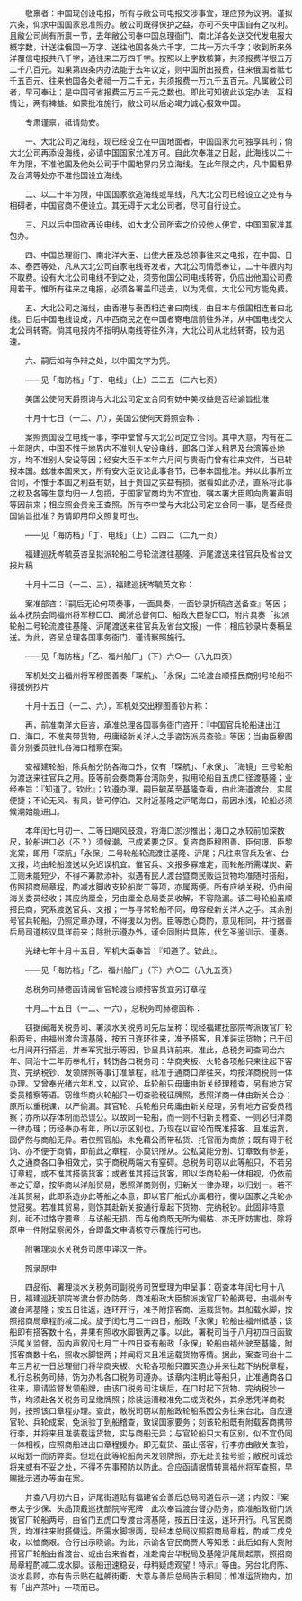 <!-- { "loadSidebar": true } -->
　　敬禀者：中国现创设电报，所有与敝公司电报交涉事宜，理应预为议明。谨拟六条，仰求中国国家恩准照办。敝公司既得保护之益，亦可不失中国自有之权利。且敝公司尚有所禀一节，去年敝公司奉中国总理衙门、南北洋各处送交代发电报大概字数，计送往俄国一万字、送往他国各处六千字，二共一万六千字；收到所来外洋覆信电报共八千字，通往来二万四千字。按照以上字数核算，共须报费洋银五万二千八百元。如果第四条内办法能于去年议定，则中国所出报费，往来俄国者祗七千五百元、往来他国各处者祗一万二千元，共须报费一万九千五百元。凡属敝公司者，早可奉让；是中国可省报费三万三千元之数也。即此可知彼此议定办法，互相情让，两有裨益。如蒙批准施行，敝公司以后必竭力诚心报效中国。

　　专肃谨禀，祗请勋安。

　　一、大北公司之海线，现已经设立在中国地面者，中国国家允可独享其利；倘大北公司再添设海线，必请中国国家允准方可。自此次奉准之日起，此海线以二十年为限，不准他国及他处公司于中国地界内另立海线。在此年限之内，凡中国租界及台湾等处亦不准他国设立海线。

　　二、以二十年为限，中国国家欲造海线或旱线，凡大北公司已经设立之处有与相碍者，中国官商不便设立。其无碍于大北公司者，尽可自行设立。

　　三、凡以后中国欲再设电线，如大北公司所索之价较他人便宜，中国国家准其包办。

　　四、中国总理衙门、南北洋大臣、出使大臣及总领事往来之电报，在中国、日本、泰西等处，凡从大北公司自家电线寄发者，大北公司情愿奉让，二十年限内均不取费。设有大北公司电线不到之处，须劳他国公司电线转寄，仍应出他国公司费用若干。惟所有往来之电报，必须各署盖印送去，以为凭信，大北公司方能免费。

　　五、大北公司之海线，由香港与泰西相连者曰南线，由日本与俄国相连者曰北线。日后中国电线设成，凡中西商民之在中国者寄电信前往外洋，从中国电线交大北公司转寄。倘其电报内不指明从南线寄往外洋，大北公司从北线转寄，较为迅速。

　　六、嗣后如有争辩之处，以中国文字为凭。

　　——见「海防档」「丁、电线」（上）二二五（二六七页）

　　美国公使何天爵照询与大北公司定立合同有妨中美权益是否经谕旨批准

　　十月十七日（一二、八），美国公使何天爵照会称：

　　案照贵国设立电线一事，李中堂曾与大北公司定立合同。其中大意，内有在二十年限内，中国不惟于地界内不准别人安设电线，即各口洋人租界及台湾等处地方，均不准别人安设等因；经安大臣于本年六月间与贵衙门曾有往来文件，当已转报本国。兹准本国来文，所有安大臣议论此事各节，已奉本国批准。并以此事所立合同，不惟于本国之利益有妨，且于贵国之实益有损。据看如此办法，直系将此事之权及各等生意均归一人包揽，于国家官商均为不宜也。嘱本署大臣即向贵署声明等因前来；相应照会贵亲王查照。所有李中堂与大北公司定立合同一事，是否经贵国谕旨批准？务请即用印文照复可也。

　　——见「海防档」「丁、电线」（上）二四二（二九一页）

　　福建巡抚岑毓英咨呈拟派轮船二号轮流渡往基隆、沪尾渡送来往官兵及省台文报片稿

　　十月十二日（一二、三），福建巡抚岑毓英文称：

　　案准部咨：『嗣后无论何项奏事，一面具奏，一面钞录折稿咨送备查』等因；兹本抚院会同福州将军穆□□、闽浙总督何□、船政大臣黎□□，附片具奏「拟派轮船二号轮流渡往基隆、沪尾渡送来往官兵及省台文报」一件；相应钞录片奏稿呈送。为此，咨呈总理各国事务衙门，谨请察照施行。

　　——见「海防档」「乙、福州船厂」（下）六○一（八九四页）

　　军机处交出福州将军穆图善奏「琛航」、「永保」二轮渡台顺搭民商别号轮船不得援例抄片

　　十月十五日（一二、六），军机处交出穆图善钞片称：

　　再，前准南洋大臣咨，承准总理各国事务衙门咨开：『中国官兵轮船进出江口、海口，不准夹带货物，毋庸经新关洋人之手咨饬派员查验』等因；当由臣穆图善分别委员驻扎各海口稽察在案。

　　查福建轮船，除兵船分防各海口外，仅有「琛航」、「永保」、「海镜」三号轮船为渡送来往官兵之用。臣等前会奏商筹台湾防务，拟用轮船自五虎口径渡基隆；业经奉旨：『知道了。钦此』；钦遵办理。嗣臣毓英至基隆查看，由此海道渡台，实属便捷；不论无风、有风，皆可停泊。又附近基隆之沪尾海口，前因水浅，轮船必须候潮始能进口。

　　本年闰七月初一、二等日飓风鼓浪，将海口淤沙推出；海口之水较前加深数尺，轮船进口必（不？）须候潮，已成紧要之区。复咨商臣穆图善、臣何璟、臣黎兆棠，即用「琛航」「永保」二号轮船轮流渡往基隆、沪尾；凡往来官兵及省、台文报，均由轮船渡送以免迟误机宜。惟官兵、文报多寡难定，而轮船所需煤炭、薪工则未能短少，不得不筹款添补。拟遇有民人渡台暨商民贩运货物均准随时搭船，仿照招商局章程，酌减水脚收支轮船炭工等项，亦属两便。所有应纳关税，仍由闽海关委员经收；其应纳厘金，另由厘金总局委员收解，不容隐漏。该二号轮船虽顺搭民商，究系渡送官兵、文报；一与寻常轮船不同，毋容经新关洋人之手。其余别号官兵轮船，仍照定章办理，不得援以为例。臣等悉心商酌，意见相同，并行据善后局司道核议具详前来；除批示遵办外，谨会同附片具陈，伏乞圣鉴训示。谨奏。

　　光绪七年十月十五日，军机大臣奉旨：『知道了。钦此』。

　　——见「海防档」「乙、福州船厂」（下）六○二（八九五页）

　　总税务司赫德函请闽省官轮渡台顺搭客货宜另订章程

　　十月二十五日（一二、一六），总税务司赫德函称：

　　窃据闽海关税务司、署淡水关税务司先后呈称：现经福建抚部院岑派拨官厂轮船两号，由福州渡台湾基隆，按五日连环往来，准予搭客，且准装运货物；已于闰七月间开行搭运，并奉军宪批示等因，钞呈具详前来。准此，总税务司查同治六年、同治十二年历奉札行，转饬各口税务司：华商夹板、火轮各项船只来往起下客货、完纳税钞、发领牌照等事订准章程，祗准于通商口岸往来，均按洋商税则一体办理。又曾奉光绪六年札文，以官轮、兵轮船只毋庸由新关经理稽查，另有地方官委员稽察等语。窃维华商火轮船只一切查验税征牌照，悉照洋商一体由新关会办；原所以重税课，以严偷漏。其官轮、兵轮船只毋庸由新关经理，另有地方官委员稽察；亦所以存体制而恐误公。以故同一轮船，而一则不归新关稽查、一则必归洋商一律办理；历经奉办有年，所以示区别也。乃现在以官轮而既准搭客、且准运货，固俨然与商船无异。若仅照官船，未免藉公而带私货、托官而为商旅；既有碍于税饷、亦不便于商情，即前此之章程，亦莫识所从。公私莫能分别、订章致有参差，久之通商各口争相效尤，实于商税两端大有窒碍。总税务司窃以此等船只，不若另订章程，或不准其搭装货客；或者准其搭运货客，即以华商轮船一体相视，仍依前奉之订章，按华商以洋船贸易，悉照洋商则例，归新关一律办理，以归划一。若不准其贸易，此即系造办此等船之本意，即以官厂船式亦属相符，衡以国家之兵轮亦觉冠冕。若准其贸易，则饬其赴新关按通行章起下货物、完纳税钞。此固非特意刻，祗不过恪守要章；与该船无损，而与他商既无所为偏枯、亦无所妨害也。除将原申一件附呈察阅外，合即备文申请核夺示覆施行可也。

　　附署理淡水关税务司原申译汉一件。

　　照录原申

　　四品衔、署理淡水关税务司副税务司贺壁理为申呈事：窃查本年闰七月十八日，福建巡抚部院岑渡台督办防务，商准船政大臣黎派拨官厂轮船两号，由福州专渡台湾基隆；按五日往返，连环开行，准予附搭客商、运载货物。其船载水脚，按照招商局章程酌减二成。旋于闰七月二十四日，船政「永保」轮船由福州抵基；该船即有搭客数十名，并果有照收水脚银两之事。以此，署税司当于八月初四日函致沪尾关监督，函内声叙闰七月二十四日查有船政「永保」轮船由福州驶至基隆，附搭客商数十名，照收水脚银两；并闻将来且准运载货物等情。据此，案查同治十二年三月初一日总理衙门将华商夹板、火轮各项船只置买造办并来往起下纳税章程，札行总税务司赫，饬为办札各口税务司遵办。该章内注明此等船只，止准通商各口往来，禀请监督发领船牌，由该口税务司注填后，在口时起下货物、完纳税钞一节，均须赴各关税务司呈缴牌照；除装运漕粮准免二成货税外，其余悉凭洋商税则，按照该口章程办理。查此，敝税司窃以前船政轮船系因公务往来台北，自应遵官轮、兵轮成案，免派验丁到船稽查，致误国家要务；刻该轮船既有附载客商携带行李，并将来且准装载运货物，实与商船无异；与官轮船只大有区别，似不宜仍同一体相视，应照商船进出口章程援办。即无载货、虽止搭客，行李亦由敝关查验，以昭划一而防弊窦。但现在此等轮船尚未发领牌照，亦无赴关挂号验；敝税司诚恐将来或有不妥之处，不得不先事预防以防此。合应函请据情转禀福州将军查照，早赐批示遵办等由在案。

　　并查八月初六日，沪尾街道贴有福建省会善后总局司道告示一道；内叙：『案奉太子少保、头品顶戴巡抚部院岑宪牌：此次奉旨渡台督办防务，商准船政衙门派拨官厂轮船两号，由省门五虎口专渡台湾基隆，按五日往返，连环开行。凡官民商货，均准往来附搭儎运。所需水脚银两，现经本总局议照招商局章程，酌减二成兑收，以恤商艰。合行出示晓谕。为此，示谕各官民商贾人等知悉：此后如有人货附搭官厂轮船由省渡台、或由台来省者，准赴南台华税局及基隆沪尾局起票，照招商局章程酌减二成水脚。该船迅速稳妥，毋稍疑虑观望！特示』等由。另台北府陈、淡水县顾，亦有告示贴在艋舺街衢，大意与善后总局告示相同；惟准运货物内，加有「出产茶叶」一项而已。

